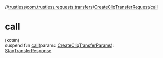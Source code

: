 //[trustless](../../../index.md)/[com.trustless.requests.transfers](../index.md)/[CreateCliqTransferRequest](index.md)/[call](call.md)

# call

[kotlin]\
suspend fun [call](call.md)(params: [CreateCliqTransferParams](../-create-cliq-transfer-params/index.md)): [StaqTransferResponse](../-staq-transfer-response/index.md)
